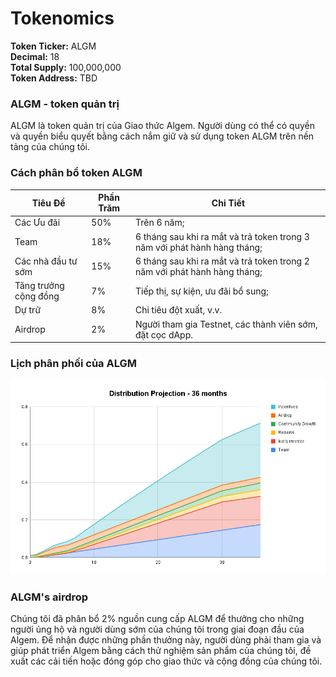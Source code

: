 # Tokenomics

**Token Ticker:** ALGM \
**Decimal:** 18 \
**Total Supply:** 100,000,000 \
**Token Address:** TBD

### ALGM - token quản trị

ALGM là token quản trị của Giao thức Algem. Người dùng có thể có quyền và quyền biểu quyết bằng cách nắm giữ và sử dụng token ALGM trên nền tảng của chúng tôi.

### Cách phân bổ token ALGM

| Tiêu Đề               | Phần Trăm | Chi Tiết                                                                  |
| --------------------- | --------- | ------------------------------------------------------------------------- |
| Các Ưu đãi            | 50%       | Trên 6 năm;                                                               |
| Team                  | 18%       | 6 tháng sau khi ra mắt và trả token trong 3 năm với phát hành hàng tháng; |
| Các nhà đầu tư sớm    | 15%       | 6 tháng sau khi ra mắt và trả token trong 2 năm với phát hành hàng tháng; |
| Tăng trưởng cộng đồng | 7%        | Tiếp thị, sự kiện, ưu đãi bổ sung;                                        |
| Dự trữ                | 8%        | Chi tiêu đột xuất, v.v.                                                   |
| Airdrop               | 2%        | Người tham gia Testnet, các thành viên sớm, đặt cọc dApp.                 |

### Lịch phân phối của ALGM

![](<../../.gitbook/assets/Distribution (1).PNG>)

### **ALGM's airdrop**

Chúng tôi đã phân bổ 2% nguồn cung cấp ALGM để thưởng cho những người ủng hộ và người dùng sớm của chúng tôi trong giai đoạn đầu của Algem. Để nhận được những phần thưởng này, người dùng phải tham gia và giúp phát triển Algem bằng cách thử nghiệm sản phẩm của chúng tôi, đề xuất các cải tiến hoặc đóng góp cho giao thức và cộng đồng của chúng tôi.

